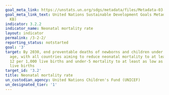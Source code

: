 ```yaml
---
goal_meta_link: https://unstats.un.org/sdgs/metadata/files/Metadata-03-02-02.pdf
goal_meta_link_text: United Nations Sustainable Development Goals Metadata (PDF 225
  KB)
indicator: 3.2.2
indicator_name: Neonatal mortality rate
layout: indicator
permalink: /3-2-2/
reporting_status: notstarted
goal: '3'
target: By 2030, end preventable deaths of newborns and children under 5 years of
  age, with all countries aiming to reduce neonatal mortality to at least as low as
  12 per 1,000 live births and under-5 mortality to at least as low as 25 per 1,000
  live births
target_id: '3.2'
title: Neonatal mortality rate
un_custodian_agency: United Nations Children's Fund (UNICEF)
un_designated_tier: '1'
---
```

